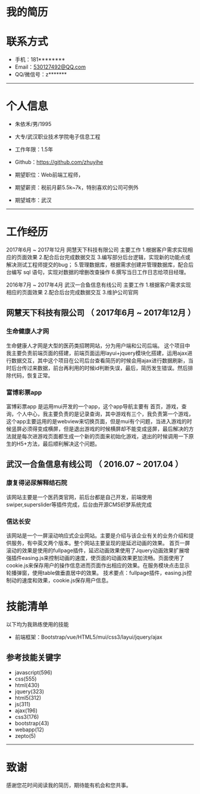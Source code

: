 # 我的简历


# 联系方式
- 手机：181******** 
- Email：530127492@QQ.com
- QQ/微信号：z*******

---

# 个人信息

 - 朱依禾/男/1995 
 - 大专/武汉职业技术学院电子信息工程
 - 工作年限：1.5年
 - Github：https://github.com/zhuyihe

 - 期望职位：Web前端工程师，
 - 期望薪资：税前月薪5.5k~7k，特别喜欢的公司可例外
 - 期望城市：武汉

---

# 工作经历
 2017年6月 ~ 2017年12月  网慧天下科技有限公司
 	主要工作
 	1.根据客户需求实现相应的页面效果
 	2.配合后台完成数据交互
 	3.编写部分后台逻辑，实现新的功能点或解决测试工程师提交的bug；
 	5.管理数据库，根据需求创建并管理数据库，配合后台编写 sql 语句，实现对数据的增删改查操作
 	6.撰写当日工作日志给项目经理。

2016年7月 ~ 2017年4月  武汉一合鱼信息有线公司
 	主要工作
 	1.根据客户需求实现相应的页面效果
 	2.配合后台完成数据交互
 	3.维护公司官网
 	
## 网慧天下科技有限公司 （ 2017年6月 ~ 2017年12月 ）

### 生命健康人才网 
生命健康人才网是大型的医药类招聘网站，分为用户端和公司后端。
这个项目中我主要负责前端页面的搭建，前端页面运用layui+jquery模块化搭建，运用ajax进行数据交互，其中这个项目在公司后台查看简历的时候会用ajax进行数据刷新，当时后台传过来数据，前台再利用的时候id判断失误，最后，简历发生错误。然后排除代码，恢复正常。


### 富博彩票app 
富博彩票app 是运用mui开发的一个app，这个app导航主要有 首页，游戏，查询，个人中心，我主要负责的是记录查询，其中游戏有三个，我负责第一个游戏，这个app主要运用的是webview来切换页面，但是mui有个问题，当进入游戏的时候竖屏必须得变成横屏，但是退出游戏的时候横屏却不能变成竖屏，最后解决的方法就是每次进游戏页面都生成一个新的页面来初始化游戏，退出的时候调用一下原生的H5+方法，最后顺利解决这个问题。
 
## 武汉一合鱼信息有线公司 （ 2016.07 ~ 2017.04 ）

### 康复得泌尿解释结石院
该网站主要是一个医药类官网，前后台都是自己开发，前端使用swiper,superslider等插件完成，后台由开源CMS织梦系统完成
###  信达长安
该网站是一个一屏滚动响应式企业网站。主要是介绍与该企业有关的业务介绍和提供服务，有中英文两个版本。整个网站主要呈现的是延迟动画的效果。
首页一屏滚动的效果是使用的fullpage插件，延迟动画效果使用了Jquery动画效果扩展增强插件easing.js来控制动画的速度，使页面的动画效果更加流畅。页面使用了cookie.js来保存用户的操作信息进而页面作出相应的效果。在服务模块点击显示轮播弹窗，使用table做垂直居中的效果。
技术要点：fullpage插件，easing.js控制动的速度和效果，cookie.js保存用户信息。

# 技能清单
以下均为我熟练使用的技能
- 前端框架：Bootstrap/vue/HTML5/mui/css3/layui/jquery/ajax


## 参考技能关键字
- javascript(596)
- css(555)
- html(430)
- jquery(323)
- html5(312)
- js(311)
- ajax(196)
- css3(176)
- bootstrap(43)
- webapp(12)
- zepto(5)

---

# 致谢
感谢您花时间阅读我的简历，期待能有机会和您共事。
